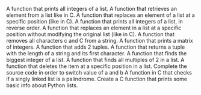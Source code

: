A function that prints all integers of a list.
A function that retrieves an element from a list like in C.
A function that replaces an element of a list at a specific position (like in C).
A function that prints all integers of a list, in reverse order.
A function that replaces an element in a list at a specific position without modifying the original list (like in C).
A function that removes all characters c and C from a string.
A function that prints a matrix of integers.
A function that adds 2 tuples.
A function that returns a tuple with the length of a string and its first character.
A function that finds the biggest integer of a list.
A function that finds all multiples of 2 in a list.
A function that deletes the item at a specific position in a list.
Complete the source code in order to switch value of a and b
A function in C that checks if a singly linked list is a palindrome.
Create a C function that prints some basic info about Python lists.
